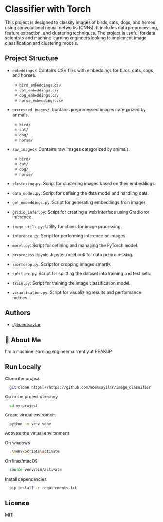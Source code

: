 # Classifier with Torch 

This project is designed to classify images of birds, cats, dogs, and horses using convolutional neural networks (CNNs). It includes data preprocessing, feature extraction, and clustering techniques. The project is useful for data scientists and machine learning engineers looking to implement image classification and clustering models.

## Project Structure

- `embeddings/`: Contains CSV files with embeddings for birds, cats, dogs, and horses.
  - `bird_embeddings.csv`
  - `cat_embeddings.csv`
  - `dog_embeddings.csv`
  - `horse_embeddings.csv`

- `processed_images/`: Contains preprocessed images categorized by animals.
  - `bird/`
  - `cat/`
  - `dog/`
  - `horse/`

- `raw_images/`: Contains raw images categorized by animals.
  - `bird/`
  - `cat/`
  - `dog/`
  - `horse/`

- `clustering.py`: Script for clustering images based on their embeddings.
- `data_model.py`: Script for defining the data model and handling data.
- `get_embeddings.py`: Script for generating embeddings from images.
- `gradio_infer.py`: Script for creating a web interface using Gradio for inference.
- `image_utils.py`: Utility functions for image processing.
- `inference.py`: Script for performing inference on images.
- `model.py`: Script for defining and managing the PyTorch model.
- `preprocess.ipynb`: Jupyter notebook for data preprocessing.
- `smartcrop.py`: Script for cropping images smartly.
- `splitter.py`: Script for splitting the dataset into training and test sets.
- `train.py`: Script for training the image classification model.
- `visualisation.py`: Script for visualizing results and performance metrics.
## Authors

- [@bcemsayilar](https://www.github.com/bcemsayilar)

## 🚀 About Me
I'm a machine learning engineer currently at PEAKUP

## Run Locally

Clone the project

```bash
  git clone https://https://github.com/bcemsayilar/image_classifier
```

Go to the project directory

```bash
  cd my-project
```
Create virtual enviroment
```bash
  python -m venv venv
```

Activate the virtual environment

On windows

```bash
  .\venv\Scripts\activate
```

On linux/macOS

```bash
  source venv/bin/activate
```


Install dependencies

```bash
  pip install -r requirements.txt
```

## License

[MIT](https://choosealicense.com/licenses/mit/)
